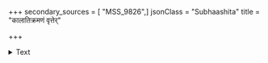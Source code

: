 +++
secondary_sources = [ "MSS_9826",]
jsonClass = "Subhaashita"
title = "कालातिक्रमणं वृत्तेर्"

+++

<details><summary>Text</summary>

कालातिक्रमणं वृत्तेर् यो न कुर्वीत भूपतिः।  
कदाचित् तं न मुञ्चन्ति भर्त्सिता अपि सेवकाः॥
</details>
